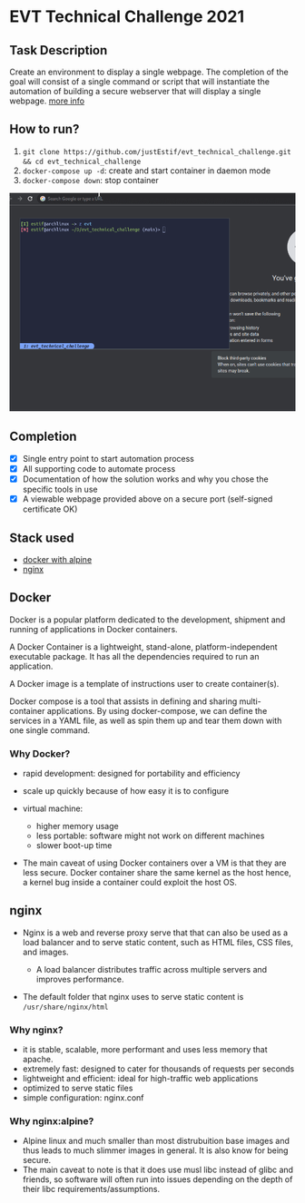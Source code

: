# EVT Technical Challenge 2021

## Task Description

Create an environment to display a single webpage. The completion of the goal will consist of a single command or script that will instantiate the automation of building a secure webserver that will display a single webpage. [more info](./challenge.md)

## How to run?

1. `git clone https://github.com/justEstif/evt_technical_challenge.git && cd evt_technical_challenge`
2. `docker-compose up -d`: create and start container in daemon mode
3. `docker-compose down`: stop container

![Gif of project ](assets/working-version.gif)

## Completion

- [x] Single entry point to start automation process
- [x] All supporting code to automate process
- [x] Documentation of how the solution works and why you chose the specific tools in use
- [x] A viewable webpage provided above on a secure port (self-signed certificate OK)

## Stack used

- [docker with alpine](#docker)
- [nginx](#nginx)

## Docker

Docker is a popular platform dedicated to the development, shipment and running of applications in Docker containers.

A Docker Container is a lightweight, stand-alone, platform-independent executable package. It has all the dependencies required to run an application.

A Docker image is a template of instructions user to create container(s).

Docker compose is a tool that assists in defining and sharing multi-container applications. By using docker-compose, we can define the services in a YAML file, as well as spin them up and tear them down with one single command.

### Why Docker?

- rapid development: designed for portability and efficiency
- scale up quickly because of how easy it is to configure
- virtual machine:

  - higher memory usage
  - less portable: software might not work on different machines
  - slower boot-up time

- The main caveat of using Docker containers over a VM is that they are less secure. Docker container share the same kernel as the host hence, a kernel bug inside a container could exploit the host OS.

## nginx

- Nginx is a web and reverse proxy serve that that can also be used as a load balancer and to serve static content, such as HTML files, CSS files, and images.

  - A load balancer distributes traffic across multiple servers and improves performance.

- The default folder that nginx uses to serve static content is `/usr/share/nginx/html`

### Why nginx?

- it is stable, scalable, more performant and uses less memory that apache.
- extremely fast: designed to cater for thousands of requests per seconds
- lightweight and efficient: ideal for high-traffic web applications
- optimized to serve static files
- simple configuration: nginx.conf

### Why nginx:alpine?

- Alpine linux and much smaller than most distrubuition base images and thus leads to much slimmer images in general. It is also know for being secure.
- The main caveat to note is that it does use musl libc instead of glibc and friends, so software will often run into issues depending on the depth of their libc requirements/assumptions.
